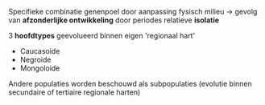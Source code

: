 Specifieke combinatie genenpoel door aanpassing fysisch milieu
-> gevolg van **afzonderlijke ontwikkeling** door periodes relatieve **isolatie**

3 **hoofdtypes** geevolueerd binnen eigen 'regionaal hart'
- Caucasoide
- Negroide
- Mongoloide

Andere populaties worden beschouwd als subpopulaties (evolutie binnen secundaire of tertiaire regionale harten)